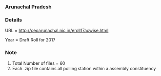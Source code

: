 ### Arunachal Pradesh

### Details

URL = http://ceoarunachal.nic.in/eroll17acwise.html

Year = Draft Roll for 2017


### Note
1. Total Number of files =  60
2. Each .zip file contains all polling station within a assembly constituency
